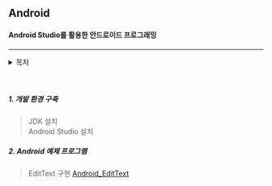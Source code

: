 ## Android
#### Android Studio를 활용한 안드로이드 프로그래밍

----------------


<details>
  <summary>목차</summary>
  <div markdown="1">
  
  <p> 
  1. 개발환경구축
  2. 
  
  
  
  
  
  </p>
  </div>
</details>
<br>
<br>

##### 1. 개발 환경 구축

> JDK 설치  
> Android Studio 설치

##### 2. Android 예제 프로그램

> EditText 구현
> [Android_EditText](#https://github.com/SukSam2/Android/tree/main/Android_EditText)

